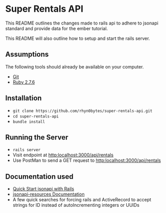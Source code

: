 # Super Rentals API

This README outlines the changes made to rails api to adhere to jsonapi standard and provide data for the ember tutorial.

This README will also outline how to setup and start the rails server.

## Assumptions

The following tools should already be available on your computer.

* [Git](https://git-scm.com/)
* [Ruby 2.7.6](https://www.ruby-lang.org/en/)

## Installation

* `git clone https://github.com/rhyn0bytes/super-rentals-api.git`
* `cd super-rentals-api`
* `bundle install`

## Running the Server

* `rails server`
* Visit endpoint at [http:localhost:3000/api/rentals](http://localhost:3000/api/rentals)
* Use PostMan to send a GET request to [http:localhost:3000/api/rentals](http://localhost:3000/api/rentals)

## Documentation used
* [Quick Start jsonapi with Rails](https://howtojsonapi.com/rails.html)
* [jsonapi-resources Documentation](https://jsonapi-resources.com/v0.9/guide/resources.html)
* A few quick searches for forcing rails and ActiveRecord to accept strings for ID instead of autoIncrementing integers or UUIDs
